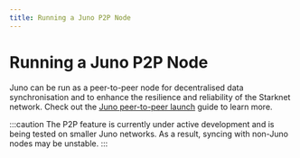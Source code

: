 ```yaml
---
title: Running a Juno P2P Node
---
```


# Running a Juno P2P Node

Juno can be run as a peer-to-peer node for decentralised data synchronisation and to enhance the resilience and reliability of the Starknet network. Check out the [Juno peer-to-peer launch](https://medium.com/nethermind-eth/junos-experimental-peer-to-peer-launch-3040e195550d) guide to learn more.

:::caution
The P2P feature is currently under active development and is being tested on smaller Juno networks. As a result, syncing with non-Juno nodes may be unstable.
:::

